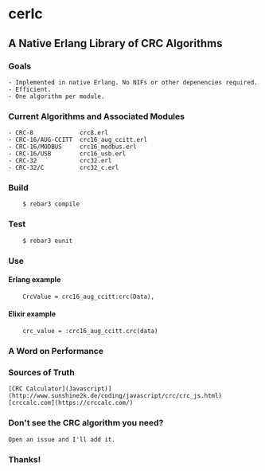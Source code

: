 # cerlc

## A Native Erlang Library of CRC Algorithms

### Goals
    - Implemented in native Erlang. No NIFs or other depenencies required.
    - Efficient.
    - One algorithm per module.

### Current Algorithms and Associated Modules
    - CRC-8             crc8.erl
    - CRC-16/AUG-CCITT  crc16_aug_ccitt.erl
    - CRC-16/MODBUS     crc16_modbus.erl
    - CRC-16/USB        crc16_usb.erl
    - CRC-32            crc32.erl
    - CRC-32/C          crc32_c.erl

### Build
```
    $ rebar3 compile
```

### Test
```
    $ rebar3 eunit
```

### Use

#### Erlang example
```
    CrcValue = crc16_aug_ccitt:crc(Data),
```

#### Elixir example
```
    crc_value = :crc16_aug_ccitt.crc(data)
```

### A Word on Performance

### Sources of Truth
    [CRC Calculator](Javascript)](http://www.sunshine2k.de/coding/javascript/crc/crc_js.html)
    [crccalc.com](https://crccalc.com/)

### Don't see the CRC algorithm you need?
    Open an issue and I'll add it.

### Thanks!

